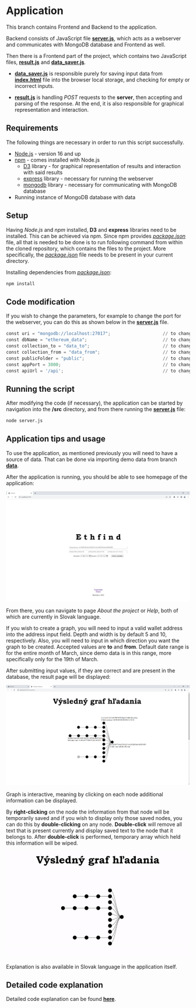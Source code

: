 # Application

This branch contains Frontend and Backend to the application. 

Backend consists of JavaScript file [**server.js**](https://github.com/slavejko/sledovanie_transakcii_v_ethereum_blockchaine/blob/server/src/server.js), which acts as a webserver and communicates with MongoDB database and Frontend as well. 

Then there is a Frontend part of the project, which contains two JavaScript files, [**result.js**](https://github.com/slavejko/sledovanie_transakcii_v_ethereum_blockchaine/blob/server/src/public/result.js) and [**data_saver.js**](https://github.com/slavejko/sledovanie_transakcii_v_ethereum_blockchaine/blob/server/src/public/js/data_saver.js). 

- [**data_saver.js**](https://github.com/slavejko/sledovanie_transakcii_v_ethereum_blockchaine/blob/server/src/public/js/data_saver.js) is responsible purely for saving input data from [**index.html**](https://github.com/slavejko/sledovanie_transakcii_v_ethereum_blockchaine/blob/server/src/public/index.html) file into the browser local storage, and checking for empty or incorrect inputs.

- [**result.js**](https://github.com/slavejko/sledovanie_transakcii_v_ethereum_blockchaine/blob/server/src/public/result.js) is handling *POST* requests to the **server**, then accepting and parsing of the response. At the end, it is also responsible for graphical representation and interaction. 


## Requirements

The following things are necessary in order to run this script successfully.

- [Node.js](https://nodejs.org/en/) - version 16 and up
- [npm](https://www.npmjs.com/) - comes installed with Node.js
  - [D3](https://www.npmjs.com/package/d3) library - for graphical representation of results and interaction with said results
  - [express](https://expressjs.com/en/starter/installing.html) library - necessary for running the webserver
  - [mongodb](https://www.npmjs.com/package/mongodb) library - necessary for communicating with MongoDB database
- Running instance of MongoDB database with data

## Setup

Having *Node.js* and *npm* installed, **D3** and **express** libraries need to be installed. This can be achieved via npm. Since npm provides [*package.json*](https://github.com/slavejko/sledovanie_transakcii_v_ethereum_blockchaine/blob/server/src/package.json) file, all that is needed to be done is to run following command from within the cloned repository, which contains the files to the project. More specifically, the [*package.json*](https://github.com/slavejko/sledovanie_transakcii_v_ethereum_blockchaine/blob/server/src/package.json) file needs to be present in your current directory.

Installing dependencies from [*package.json*](https://github.com/slavejko/sledovanie_transakcii_v_ethereum_blockchaine/blob/server/src/package.json):

```bash
npm install
```

## Code modification

If you wish to change the parameters, for example to change the port for the webserver, you can do this as shown below in the [**server.js**](https://github.com/slavejko/sledovanie_transakcii_v_ethereum_blockchaine/blob/server/src/server.js) file.

```python
const uri = "mongodb://localhost:27017";                    // to change the address and port of the database
const dbName = "ethereum_data";                             // to change the name of the database       
const collection_to = "data_to";                            // to change collection name for direction "TO" (incoming)
const collection_from = "data_from";                        // to change collection name for direction "FROM" (outgoing)
const publicFolder = "public";                              // to change the name of the public folder containing frontend
const appPort = 3000;                                       // to change the port of endpoint
const apiUrl = '/api';                                      // to change the url of the endpoint
```


## Running the script

After modifying the code (if necessary), the application can be started by navigation into the **/src** directory, and from there running the [**server.js**](https://github.com/slavejko/sledovanie_transakcii_v_ethereum_blockchaine/blob/server/src/server.js) file:

```bash
node server.js
```

## Application tips and usage

To use the application, as mentioned previously you will need to have a source of data. That can be done via importing demo data from branch [**data**](https://github.com/slavejko/sledovanie_transakcii_v_ethereum_blockchaine/tree/data). 

After the application is running, you should be able to see homepage of the application:

![homepage](https://github.com/slavejko/sledovanie_transakcii_v_ethereum_blockchaine/blob/main/screenshots/homepage.png)

From there, you can navigate to page *About the project* or *Help*, both of which are currently in Slovak language. 

If you wish to create a graph, you will need to input a valid wallet address into the address input field. Depth and width is by default 5 and 10, respectively. Also, you will need to input in which direction you want the graph to be created. Accepted values are **to** and **from**. Default date range is for the entire month of March, since demo data is in this range, more specifically only for the 19th of March.

After submitting input values, if they are correct and are present in the database, the result page will be displayed:

![result page](https://github.com/slavejko/sledovanie_transakcii_v_ethereum_blockchaine/blob/main/screenshots/result_page.png)

Graph is interactive, meaning by clicking on each node additional information can be displayed. 

By **right-clicking** on the node the information from that node will be temporarily saved and if you wish to display only those saved nodes, you can do this by **double-clicking** on any node. **Double-click** will remove all text that is present currently and display saved text to the node that it belongs to. After **double-click** is performed, temporary array which held this information will be wiped. 

![result page](https://github.com/slavejko/sledovanie_transakcii_v_ethereum_blockchaine/blob/main/screenshots/right_click.gif)

Explanation is also available in Slovak language in the application itself.

## Detailed code explanation

Detailed code explanation can be found [**here**](https://github.com/slavejko/sledovanie_transakcii_v_ethereum_blockchaine/blob/main/code_explanation.md).
